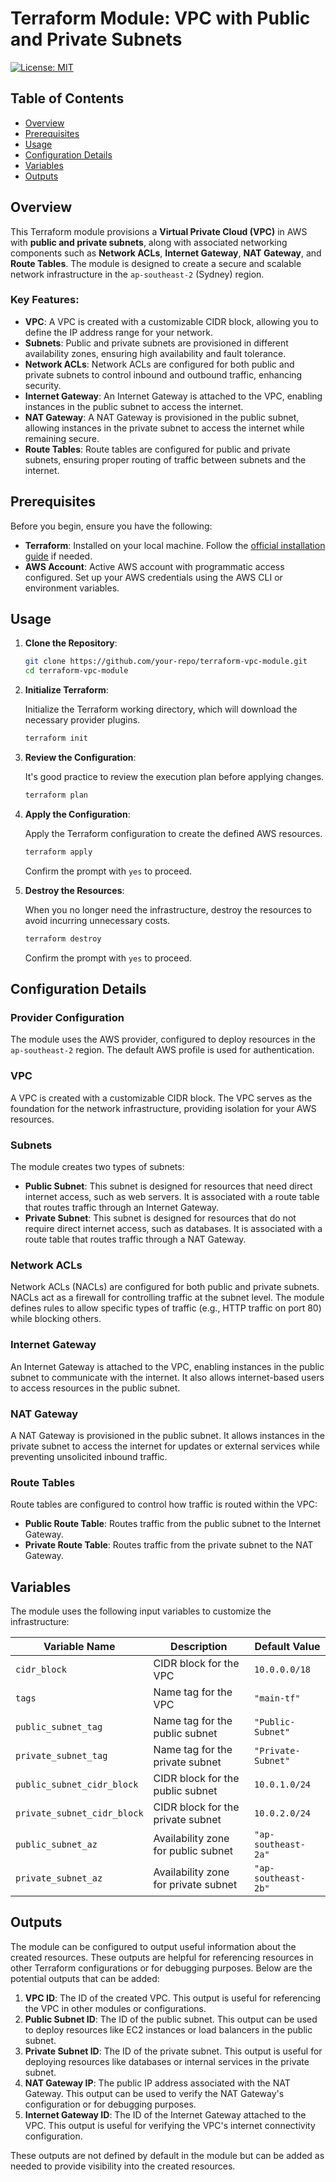
# Terraform Module: VPC with Public and Private Subnets

[![License: MIT](https://img.shields.io/badge/License-MIT-blue.svg)](LICENSE)

## Table of Contents
- [Overview](#overview)
- [Prerequisites](#prerequisites)
- [Usage](#usage)
- [Configuration Details](#configuration-details)
- [Variables](#variables)
- [Outputs](#outputs)

## Overview

This Terraform module provisions a **Virtual Private Cloud (VPC)** in AWS with **public and private subnets**, along with associated networking components such as **Network ACLs**, **Internet Gateway**, **NAT Gateway**, and **Route Tables**. The module is designed to create a secure and scalable network infrastructure in the `ap-southeast-2` (Sydney) region.

### Key Features:
- **VPC**: A VPC is created with a customizable CIDR block, allowing you to define the IP address range for your network.
- **Subnets**: Public and private subnets are provisioned in different availability zones, ensuring high availability and fault tolerance.
- **Network ACLs**: Network ACLs are configured for both public and private subnets to control inbound and outbound traffic, enhancing security.
- **Internet Gateway**: An Internet Gateway is attached to the VPC, enabling instances in the public subnet to access the internet.
- **NAT Gateway**: A NAT Gateway is provisioned in the public subnet, allowing instances in the private subnet to access the internet while remaining secure.
- **Route Tables**: Route tables are configured for public and private subnets, ensuring proper routing of traffic between subnets and the internet.

## Prerequisites

Before you begin, ensure you have the following:

- **Terraform**: Installed on your local machine. Follow the [official installation guide](https://learn.hashicorp.com/tutorials/terraform/install-cli) if needed.
- **AWS Account**: Active AWS account with programmatic access configured. Set up your AWS credentials using the AWS CLI or environment variables.

## Usage

1. **Clone the Repository**:

   ```bash
   git clone https://github.com/your-repo/terraform-vpc-module.git
   cd terraform-vpc-module
   ```

2. **Initialize Terraform**:

   Initialize the Terraform working directory, which will download the necessary provider plugins.

   ```bash
   terraform init
   ```

3. **Review the Configuration**:

   It's good practice to review the execution plan before applying changes.

   ```bash
   terraform plan
   ```

4. **Apply the Configuration**:

   Apply the Terraform configuration to create the defined AWS resources.

   ```bash
   terraform apply
   ```

   Confirm the prompt with `yes` to proceed.

5. **Destroy the Resources**:

   When you no longer need the infrastructure, destroy the resources to avoid incurring unnecessary costs.

   ```bash
   terraform destroy
   ```

   Confirm the prompt with `yes` to proceed.

## Configuration Details

### Provider Configuration
The module uses the AWS provider, configured to deploy resources in the `ap-southeast-2` region. The default AWS profile is used for authentication.

### VPC
A VPC is created with a customizable CIDR block. The VPC serves as the foundation for the network infrastructure, providing isolation for your AWS resources.

### Subnets
The module creates two types of subnets:
- **Public Subnet**: This subnet is designed for resources that need direct internet access, such as web servers. It is associated with a route table that routes traffic through an Internet Gateway.
- **Private Subnet**: This subnet is designed for resources that do not require direct internet access, such as databases. It is associated with a route table that routes traffic through a NAT Gateway.

### Network ACLs
Network ACLs (NACLs) are configured for both public and private subnets. NACLs act as a firewall for controlling traffic at the subnet level. The module defines rules to allow specific types of traffic (e.g., HTTP traffic on port 80) while blocking others.

### Internet Gateway
An Internet Gateway is attached to the VPC, enabling instances in the public subnet to communicate with the internet. It also allows internet-based users to access resources in the public subnet.

### NAT Gateway
A NAT Gateway is provisioned in the public subnet. It allows instances in the private subnet to access the internet for updates or external services while preventing unsolicited inbound traffic.

### Route Tables
Route tables are configured to control how traffic is routed within the VPC:
- **Public Route Table**: Routes traffic from the public subnet to the Internet Gateway.
- **Private Route Table**: Routes traffic from the private subnet to the NAT Gateway.

## Variables

The module uses the following input variables to customize the infrastructure:

| Variable Name               | Description                         | Default Value       |
|-----------------------------|-------------------------------------|---------------------|
| `cidr_block`                | CIDR block for the VPC              | `10.0.0.0/18`       |
| `tags`                      | Name tag for the VPC                | `"main-tf"`         |
| `public_subnet_tag`         | Name tag for the public subnet      | `"Public-Subnet"`   |
| `private_subnet_tag`        | Name tag for the private subnet     | `"Private-Subnet"`  |
| `public_subnet_cidr_block`  | CIDR block for the public subnet    | `10.0.1.0/24`       |
| `private_subnet_cidr_block` | CIDR block for the private subnet   | `10.0.2.0/24`       |
| `public_subnet_az`          | Availability zone for public subnet | `"ap-southeast-2a"` |
| `private_subnet_az`         | Availability zone for private subnet| `"ap-southeast-2b"` |

## Outputs

The module can be configured to output useful information about the created resources. These outputs are helpful for referencing resources in other Terraform configurations or for debugging purposes. Below are the potential outputs that can be added:

1. **VPC ID**: The ID of the created VPC. This output is useful for referencing the VPC in other modules or configurations.
2. **Public Subnet ID**: The ID of the public subnet. This output can be used to deploy resources like EC2 instances or load balancers in the public subnet.
3. **Private Subnet ID**: The ID of the private subnet. This output is useful for deploying resources like databases or internal services in the private subnet.
4. **NAT Gateway IP**: The public IP address associated with the NAT Gateway. This output can be used to verify the NAT Gateway's configuration or for debugging purposes.
5. **Internet Gateway ID**: The ID of the Internet Gateway attached to the VPC. This output is useful for verifying the VPC's internet connectivity configuration.

These outputs are not defined by default in the module but can be added as needed to provide visibility into the created resources.
```

